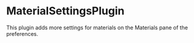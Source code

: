 # MaterialSettingsPlugin

This plugin adds more settings for materials on the Materials pane of the preferences.

